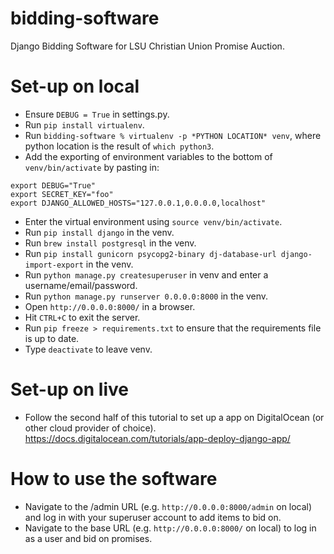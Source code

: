 # bidding-software
Django Bidding Software for LSU Christian Union Promise Auction.

# Set-up on local
- Ensure `DEBUG = True` in settings.py.
- Run `pip install virtualenv`.
- Run `bidding-software % virtualenv -p *PYTHON LOCATION* venv`, where python location is the result of `which python3`.
- Add the exporting of environment variables to the bottom of `venv/bin/activate` by pasting in:
```
export DEBUG="True"
export SECRET_KEY="foo"
export DJANGO_ALLOWED_HOSTS="127.0.0.1,0.0.0.0,localhost"
```
- Enter the virtual environment using `source venv/bin/activate`.
- Run `pip install django` in the venv.
- Run `brew install postgresql` in the venv.
- Run `pip install gunicorn psycopg2-binary dj-database-url django-import-export` in the venv.
- Run `python manage.py createsuperuser` in venv and enter a username/email/password.
- Run `python manage.py runserver 0.0.0.0:8000` in the venv.
- Open `http://0.0.0.0:8000/` in a browser.
- Hit `CTRL+C` to exit the server.
- Run `pip freeze > requirements.txt` to ensure that the requirements file is up to date.
- Type `deactivate` to leave venv.

# Set-up on live
- Follow the second half of this tutorial to set up a app on DigitalOcean (or other cloud provider of choice). https://docs.digitalocean.com/tutorials/app-deploy-django-app/

# How to use the software
- Navigate to the /admin URL (e.g. `http://0.0.0.0:8000/admin` on local) and log in with your superuser account to add items to bid on.
- Navigate to the base URL (e.g. `http://0.0.0.0:8000/` on local) to log in as a user and bid on promises.